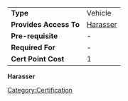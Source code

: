 |                        |                                     |
| ---------------------- | ----------------------------------- |
| **Type**               | Vehicle                             |
| **Provides Access To** | [Harasser](../vehicles/Harasser.md) |
| **Pre-requisite**      | \-                                  |
| **Required For**       | \-                                  |
| **Cert Point Cost**    | 1                                   |

**Harasser**

[Category:Certification](Category:Certification.md)

